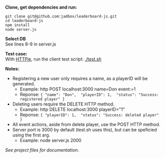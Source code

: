 **Clone, get dependencies and run:**  
```
git clone git@github.com:jadbox/leaderboard-js.git  
cd leaderboard-js  
npm install  
node server.js  
```
  
**Select DB**  
See lines 8-9 in server.js
  
**Test case:**  
With [HTTPie](https://github.com/jakubroztocil/httpie), run the client test script: [./test.sh](https://github.com/jadbox/leaderboard-js/blob/master/test.sh)
  
**Notes:**  
* Registering a new user only requires a name, as a playerID will be generated.
  * Example: http POST localhost:3000 name=Don event:=1
  * Reponse: ```{
    "name": "Don", 
    "playerID": 1, 
    "status": "Success: registered player"
    }```
* Deleting users require the DELETE HTTP method.
  * Example: http DELETE localhost:3000 playerID="1" 
  * Reponse: ```{
    "playerID": 1, 
    "status": "Success: deleted player"
}```
* All event actions, aside from delete player, use the POST HTTP method.
* Server port is 3000 by default (test.sh uses this), but can be speficied using the first arg.
  * Example: node server.js 2000
  
_See project files for documentation._
